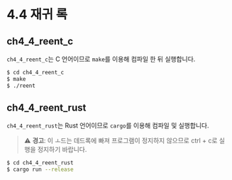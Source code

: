 # 4.4 재귀 록

## ch4_4_reent_c

`ch4_4_reent_c`는 C 언어이므로 `make`를 이용해 컴파일 한 뒤 실행합니다.

```sh
$ cd ch4_4_reent_c
$ make
$ ./reent
```

## ch4_4_reent_rust

`ch4_4_reent_rust`는 Rust 언어이므로 `cargo`를 이용해 컴파일 및 실행합니다.

> ⚠️ **경고**: 이 ㅗ드는 데드록에 빠져 프로그램이 정지하지 않으므로 ctrl + c로 실행을 정지하기 바랍니다.

```sh
$ cd ch4_4_reent_rust
$ cargo run --release
```
